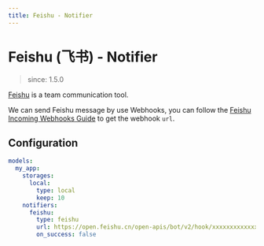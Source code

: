 ```yaml
---
title: Feishu - Notifier
---
```


# Feishu (飞书) - Notifier

> since: 1.5.0

[Feishu](https://www.feishu.cn) is a team communication tool.

We can send Feishu message by use Webhooks, you can follow the [Feishu Incoming Webhooks Guide](https://open.feishu.cn/document/ukTMukTMukTM/ucTM5YjL3ETO24yNxkjN) to get the webhook `url`.

## Configuration

```yml
models:
  my_app:
    storages:
      local:
        type: local
        keep: 10
    notifiers:
      feishu:
        type: feishu
        url: https://open.feishu.cn/open-apis/bot/v2/hook/xxxxxxxxxxxxxxxxx
        on_success: false
```
